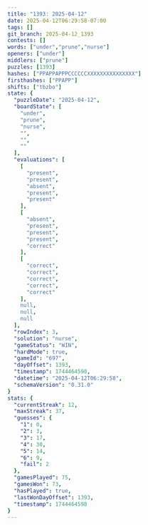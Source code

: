 ```yaml
---
title: "1393: 2025-04-12"
date: 2025-04-12T06:29:58-07:00
tags: []
git_branch: 2025-04-12_1393
contests: []
words: ["under","prune","nurse"]
openers: ["under"]
middlers: ["prune"]
puzzles: [1393]
hashes: ["PPAPPAPPPCCCCCCXXXXXXXXXXXXXXX"]
firsthashes: ["PPAPP"]
shifts: ["tbzbo"]
state: {
  "puzzleDate": "2025-04-12",
  "boardState": [
    "under",
    "prune",
    "nurse",
    "",
    "",
    ""
  ],
  "evaluations": [
    [
      "present",
      "present",
      "absent",
      "present",
      "present"
    ],
    [
      "absent",
      "present",
      "present",
      "present",
      "correct"
    ],
    [
      "correct",
      "correct",
      "correct",
      "correct",
      "correct"
    ],
    null,
    null,
    null
  ],
  "rowIndex": 3,
  "solution": "nurse",
  "gameStatus": "WIN",
  "hardMode": true,
  "gameId": "697",
  "dayOffset": 1393,
  "timestamp": 1744464598,
  "datetime": "2025-04-12T06:29:58",
  "schemaVersion": "0.31.0"
}
stats: {
  "currentStreak": 12,
  "maxStreak": 37,
  "guesses": {
    "1": 0,
    "2": 3,
    "3": 17,
    "4": 30,
    "5": 14,
    "6": 9,
    "fail": 2
  },
  "gamesPlayed": 75,
  "gamesWon": 73,
  "hasPlayed": true,
  "lastWonDayOffset": 1393,
  "timestamp": 1744464598
}
---
```

<!-- more -->
